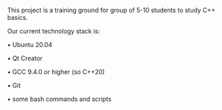 This project is a training ground for group of 5-10 students to study C++ basics.

Our current technology stack is:

• Ubuntu 20.04

• Qt Creator

• GCC 9.4.0 or higher (so C++20)

• Git

• some bash commands and scripts
